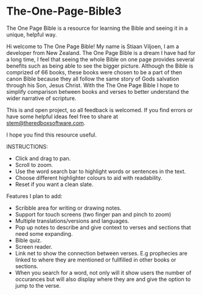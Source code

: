 # The-One-Page-Bible3
The One Page Bible is a resource for learning the Bible and seeing it in a unique, helpful way. 

Hi welcome to The One Page Bible! My name is Stiaan Viljoen, I am a developer from New Zealand. The One Page Bible is a dream I have had for a long time, I feel that seeing the whole Bible on one page provides several benefits such as being able to see the bigger picture. Although the Bible is comprized of 66 books, these books were chosen to be a part of then canon Bible because they all follow the same story of Gods salvation through his Son, Jesus Christ. With the The One Page Bible I hope to simplify comparison between books and verses to better understand the wider narrative of scripture.

This is and open project, so all feedback is welcomed. If you find errors or have some helpful ideas feel free to share at stem@theredboxsoftware.com.

I hope you find this resource useful.

INSTRUCTIONS:
* Click and drag to pan.
* Scroll to zoom.
* Use the word search bar to highlight words or sentences in the text.
* Choose different highlighter colours to aid with readability.
* Reset if you want a clean slate.

Features I plan to add:
* Scribble area for writing or drawing notes.
* Support for touch screens (two finger pan and pinch to zoom)
* Multiple translations/versions and languages.
* Pop up notes to describe and give context to verses and sections that need some expanding.
* Bible quiz.
* Screen reader.
* Link net to show the connection between verses. E.g prophecies are linked to where they are mentioned or fullfilled in other books or sections.
* When you search for a word, not only will it show users the number of occurances but will also display where they are and give the option to jump to the verse.



